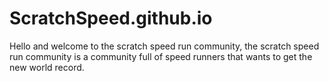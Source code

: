 # ScratchSpeed.github.io
Hello and welcome to the scratch speed run community, the scratch speed run community is a community full of speed runners that wants to get the new world record.
